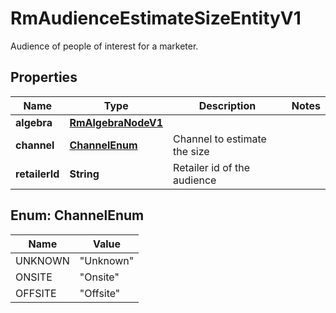 

# RmAudienceEstimateSizeEntityV1

Audience of people of interest for a marketer.

## Properties

| Name | Type | Description | Notes |
|------------ | ------------- | ------------- | -------------|
|**algebra** | [**RmAlgebraNodeV1**](RmAlgebraNodeV1.md) |  |  |
|**channel** | [**ChannelEnum**](#ChannelEnum) | Channel to estimate the size |  |
|**retailerId** | **String** | Retailer id of the audience |  |



## Enum: ChannelEnum

| Name | Value |
|---- | -----|
| UNKNOWN | &quot;Unknown&quot; |
| ONSITE | &quot;Onsite&quot; |
| OFFSITE | &quot;Offsite&quot; |



